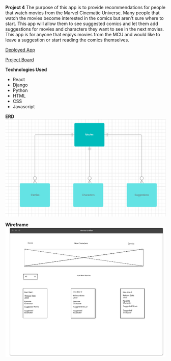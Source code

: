 **Project 4**
The purpose of this app is to provide recommendations for people that watch movies from the Marvel Cinematic Universe. Many people that watch the movies become interested in the comics but aren't sure where to start. This app will allow them to see suggested comics and let them add suggestions for movies and characters they want to see in the next movies. This app is for anyone that enjoys movies from the MCU and would like to leave a suggestion or start reading the comics themselves.

[Deployed App](https://floating-bayou-12842.herokuapp.com/)

[Project Board](https://github.com/tgriffith92/marvel-app/projects/1)

**Technologies Used**
* React
* Django
* Python
* HTML
* CSS
* Javascript

**ERD**
![ERD](https://github.com/tgriffith92/marvel-app/blob/master/client/public/ERD.png)

**Wireframe**
![Wireframe](https://github.com/tgriffith92/marvel-app/blob/master/client/public/Wireframe/Home%20.png)